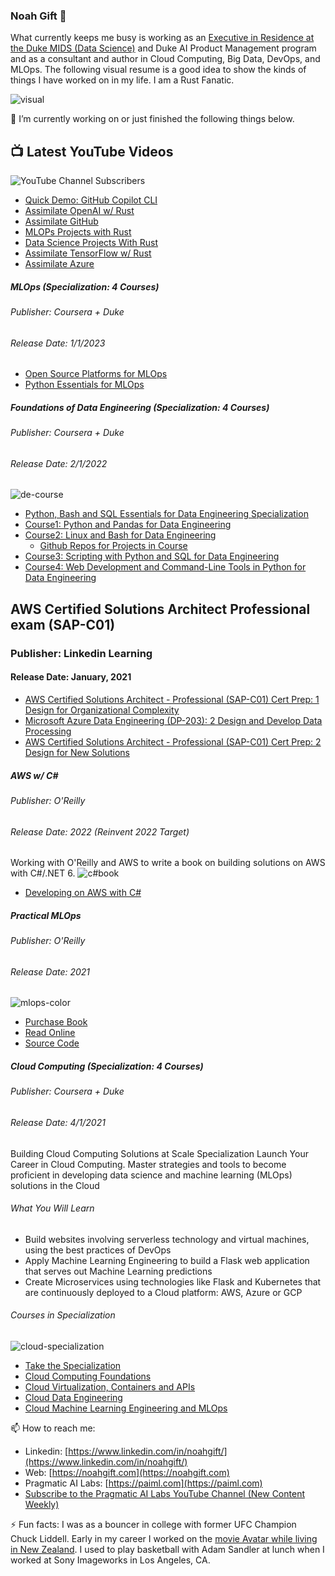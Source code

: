 ### Noah Gift 👋

What currently keeps me busy is working as an [Executive in Residence at the Duke MIDS (Data Science)](https://www.coursera.org/instructor/noahgift) and Duke AI Product Management program and as a consultant and author in Cloud Computing, Big Data, DevOps, and MLOps. The following visual resume is a good idea to show the kinds of things I have worked on in my life.  I am a Rust Fanatic.

![visual](https://noahgift.com/img/noah_gift_visual_resume.jpg)

🔭 I’m currently working on or just finished the following things below.

## 📺 Latest YouTube Videos

![YouTube Channel Subscribers](https://img.shields.io/youtube/channel/subscribers/UCNDfiL0D1LUeKWAkRE1xO5Q?label=YouTube%20Subscribers&style=social)

<!-- YOUTUBE-VIDEOS-LIST:START -->
- [Quick Demo: GitHub Copilot CLI](https://www.youtube.com/watch?v=F67rjOjEQE4)
- [Assimilate OpenAI w/ Rust](https://www.youtube.com/watch?v=rBhMUAlC9TM)
- [Assimilate GitHub](https://www.youtube.com/watch?v=72CqJAAv7KQ)
- [MLOPs Projects with Rust](https://www.youtube.com/watch?v=W4j2C3Jw6Rk)
- [Data Science Projects With Rust](https://www.youtube.com/watch?v=NIkDXzTyvVg)
- [Assimilate TensorFlow w/ Rust](https://www.youtube.com/watch?v=QirRd28aP38)
- [Assimilate Azure](https://www.youtube.com/watch?v=6PbkzZ_45Es)
<!-- YOUTUBE-VIDEOS-LIST:END -->

##### MLOps (Specialization:  4 Courses)
###### Publisher:  Coursera + Duke
###### Release Date:  1/1/2023

* [Open Source Platforms for MLOps](https://www.coursera.org/learn/open-source-mlops-platforms-duke)
* [Python Essentials for MLOps](https://www.coursera.org/learn/python-essentials-mlops-duke)

##### Foundations of Data Engineering (Specialization:  4 Courses)
###### Publisher:  Coursera + Duke
###### Release Date:  2/1/2022
![de-course](https://user-images.githubusercontent.com/58792/160180842-9d84b5e0-3196-4b92-b6fc-947c491c47af.png)

* [Python, Bash and SQL Essentials for Data Engineering Specialization](https://www.coursera.org/specializations/python-bash-sql-data-engineering-duke)
* [Course1: Python and Pandas for Data Engineering](https://www.coursera.org/learn/python-and-pandas-for-data-engineering-duke?specialization=python-bash-sql-data-engineering-duke)
* [Course2: Linux and Bash for Data Engineering](https://www.coursera.org/learn/linux-and-bash-for-data-engineering-duke?specialization=python-bash-sql-data-engineering-duke)
    * [Github Repos for Projects in Course](https://github.com/noahgift/cloud-data-analysis-at-scale#github-repos-for-projects-in-course)   
* [Course3: Scripting with Python and SQL for Data Engineering](https://www.coursera.org/learn/scripting-with-python-sql-for-data-engineering-duke?specialization=python-bash-sql-data-engineering-duke)
* [Course4: Web Development and Command-Line Tools in Python for Data Engineering](https://www.coursera.org/learn/web-app-command-line-tools-for-data-engineering-duke?specialization=python-bash-sql-data-engineering-duke)

## AWS Certified Solutions Architect Professional exam (SAP-C01)
### Publisher:  Linkedin Learning
#### Release Date:  January, 2021

* [AWS Certified Solutions Architect - Professional (SAP-C01) Cert Prep: 1 Design for Organizational Complexity](https://www.linkedin.com/learning/aws-certified-solutions-architect-professional-sap-c01-cert-prep-1-design-for-organizational-complexity/design-for-organizational-complexity?autoplay=true)
* [Microsoft Azure Data Engineering (DP-203): 2 Design and Develop Data Processing](https://www.linkedin.com/learning/aws-certified-solutions-architect-professional-sap-c01-cert-prep-2-design-for-new-solutions/introduction-to-domain-2?autoplay=true)
* [AWS Certified Solutions Architect - Professional (SAP-C01) Cert Prep: 2 Design for New Solutions](https://www.linkedin.com/learning/aws-certified-solutions-architect-professional-sap-c01-cert-prep-3-migration-planning/select-an-appropriate-server-migration-mechanism?autoplay=true)


##### AWS w/ C#
###### Publisher:  O'Reilly

###### Release Date:  2022 (Reinvent 2022 Target)

Working with O'Reilly and AWS to write a book on building solutions on AWS with C#/.NET 6.
![c#book](https://user-images.githubusercontent.com/58792/167318897-3c749ea4-0ef3-4ee4-998c-3c631257623f.jpg)
* [Developing on AWS with C#](https://www.amazon.com/Developing-AWS-Comprehensive-Solutions-Platform/dp/1492095877)


##### Practical MLOps
###### Publisher:  O'Reilly

###### Release Date:  2021

![mlops-color](https://user-images.githubusercontent.com/58792/121539559-c6787e80-c9d3-11eb-9f48-5d25924fad25.png)
* [Purchase Book](https://www.amazon.com/Practical-MLOps-Operationalizing-Machine-Learning/dp/1098103017/)
* [Read Online](https://learning.oreilly.com/library/view/practical-mlops/9781098103002/)
* [Source Code](https://github.com/paiml/practical-mlops-book)

##### Cloud Computing (Specialization:  4 Courses)
###### Publisher:  Coursera + Duke
###### Release Date:  4/1/2021

Building Cloud Computing Solutions at Scale Specialization
Launch Your Career in Cloud Computing. Master strategies and tools to become proficient in developing data science and machine learning (MLOps) solutions in the Cloud

###### What You Will Learn

* Build websites involving serverless technology and virtual machines, using the best practices of DevOps
* Apply Machine Learning Engineering to build a Flask web application that serves out Machine Learning predictions
* Create Microservices using technologies like Flask and Kubernetes that are continuously deployed to a Cloud platform: AWS, Azure or GCP

###### Courses in Specialization

![cloud-specialization](https://user-images.githubusercontent.com/58792/121041040-650ca180-c780-11eb-956e-8d1ecb134641.png)

* [Take the Specialization](https://www.coursera.org/learn/cloud-computing-foundations-duke?specialization=building-cloud-computing-solutions-at-scale)
* [Cloud Computing Foundations](https://www.coursera.org/learn/cloud-computing-foundations-duke?specialization=building-cloud-computing-solutions-at-scale)
* [Cloud Virtualization, Containers and APIs](https://www.coursera.org/learn/cloud-virtualization-containers-api-duke?specialization=building-cloud-computing-solutions-at-scale)
* [Cloud Data Engineering](https://www.coursera.org/learn/cloud-data-engineering-duke?specialization=building-cloud-computing-solutions-at-scale)
* [Cloud Machine Learning Engineering and MLOps](https://www.coursera.org/learn/cloud-machine-learning-engineering-mlops-duke?specialization=building-cloud-computing-solutions-at-scale)


📫 How to reach me:
* Linkedin:  [https://www.linkedin.com/in/noahgift/](https://www.linkedin.com/in/noahgift/)
* Web:  [https://noahgift.com](https://noahgift.com)
* Pragmatic AI Labs: [https://paiml.com](https://paiml.com)
* [Subscribe to the Pragmatic AI Labs YouTube Channel (New Content Weekly)](https://www.youtube.com/channel/UCNDfiL0D1LUeKWAkRE1xO5Q)  

⚡ Fun facts: I was as a bouncer in college with former UFC Champion Chuck Liddell.  Early in my career I worked on the [movie Avatar while living in New Zealand](https://www.imdb.com/name/nm2104112/?ref_=fn_al_nm_1).  I used to play basketball with Adam Sandler at lunch when I worked at Sony Imageworks in Los Angeles, CA.
